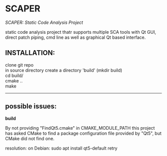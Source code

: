 # SCAPER
*SCAPER: Static Code Analysis Project*

static code analysis project thatr supports multiple SCA tools with Qt GUI, direct patch piping, cmd line as well as graphical Qt based interface.

INSTALLATION:
--
clone git repo<br>
in source directory create a directory 'build' (mkdir build)<br>
cd build/<br>
cmake ..<br>
make

---
possible issues:
--

**build**

By not providing "FindQt5.cmake" in CMAKE_MODULE_PATH this project has
  asked CMake to find a package configuration file provided by "Qt5", but
  CMake did not find one.

resolution:
on Debian: sudo apt install qt5-default
retry


